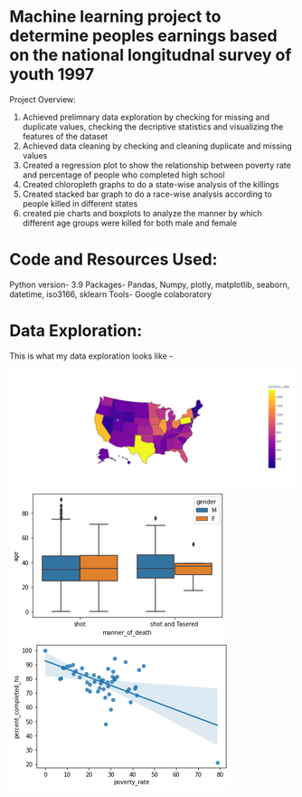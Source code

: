 # Machine learning project to determine peoples earnings based on the national longitudnal survey of youth 1997 
Project Overview:
1) Achieved prelimnary data exploration by checking for missing and duplicate values, checking the decriptive statistics and visualizing the features of the dataset
2) Achieved data cleaning by checking and cleaning duplicate and missing values
3) Created a regression plot to show the relationship between poverty rate and percentage of people who completed high school
4) Created chloropleth graphs to do a state-wise analysis of the killings
5) Created stacked bar graph to do a race-wise analysis according to people killed in different states
6) created pie charts and boxplots to analyze the manner by which different age groups were killed for both male and female

# Code and Resources Used:
Python version- 3.9
Packages- Pandas, Numpy, plotly, matplotlib, seaborn, datetime, iso3166, sklearn
Tools- Google colaboratory 

# Data Exploration:
This is what my data exploration looks like -


![newplot](https://github.com/anquabkhan/Fatal_force/blob/main/images/Fatal_force_img1.png)
![newplot (1)](https://github.com/anquabkhan/Fatal_force/blob/main/images/download%20(2).png)
![newplot (1)](https://github.com/anquabkhan/Fatal_force/blob/main/images/download%20(1).png)
